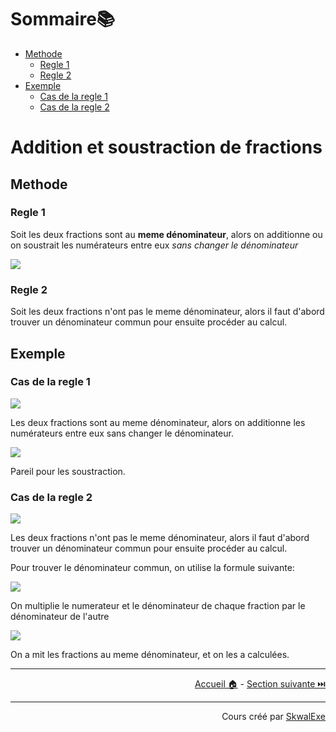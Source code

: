 <!--
{% raw %}
-->
# Sommaire📚

- [Methode](#methode)
  - [Regle 1](#regle-1)
  - [Regle 2](#regle-2)
- [Exemple](#exemple)
  - [Cas de la regle 1](#cas-de-la-regle-1)
  - [Cas de la regle 2](#cas-de-la-regle-2)

# Addition et soustraction de fractions

## Methode

### Regle 1

Soit les deux fractions sont au **meme dénominateur**, alors on additionne ou on soustrait les numérateurs entre eux *sans changer le dénominateur*

<!-- $$
\frac{{\color{red}a}}{c}+\frac{{\color{red}b}}{c}=\frac{{\color{red}a+b}}{c}\ \ \ et \ \ \ 
\frac{{\color{red}a}}{c}-\frac{{\color{red}b}}{c}=\frac{{\color{red}a-b}}{c}
$$ --> 

<img style="" src="https://latex.codecogs.com/svg.image?{\color{White}%5Cfrac%7B%7B%5Ccolor%7Bred%7Da%7D%7D%7Bc%7D%2B%5Cfrac%7B%7B%5Ccolor%7Bred%7Db%7D%7D%7Bc%7D%3D%5Cfrac%7B%7B%5Ccolor%7Bred%7Da%2Bb%7D%7D%7Bc%7D%5C%20%5C%20%5C%20et%20%5C%20%5C%20%5C%20%0A%5Cfrac%7B%7B%5Ccolor%7Bred%7Da%7D%7D%7Bc%7D-%5Cfrac%7B%7B%5Ccolor%7Bred%7Db%7D%7D%7Bc%7D%3D%5Cfrac%7B%7B%5Ccolor%7Bred%7Da-b%7D%7D%7Bc%7D">

### Regle 2 

Soit les deux fractions n'ont pas le meme dénominateur, alors il faut d'abord trouver un dénominateur commun pour ensuite procéder au calcul.

## Exemple

### Cas de la regle 1

<!-- $$
\frac{{\color{cyan}4}}{{\color{green}7}}+\frac{{\color{cyan}1}}{{\color{green}7}}=\frac{{\color{cyan}4+1}}{{\color{green}7}}=\frac{{\color{cyan}5}}{{\color{green}7}}
$$ --> 

<img style="" src="https://latex.codecogs.com/svg.image?{\color{White}%5Cfrac%7B%7B%5Ccolor%7Bcyan%7D4%7D%7D%7B%7B%5Ccolor%7Bgreen%7D7%7D%7D%2B%5Cfrac%7B%7B%5Ccolor%7Bcyan%7D1%7D%7D%7B%7B%5Ccolor%7Bgreen%7D7%7D%7D%3D%5Cfrac%7B%7B%5Ccolor%7Bcyan%7D4%2B1%7D%7D%7B%7B%5Ccolor%7Bgreen%7D7%7D%7D%3D%5Cfrac%7B%7B%5Ccolor%7Bcyan%7D5%7D%7D%7B%7B%5Ccolor%7Bgreen%7D7%7D%7D">

Les deux fractions sont au meme dénominateur, alors on additionne les numérateurs entre eux sans changer le dénominateur.

<!-- $$
\frac{{\color{cyan}4}}{{\color{green}7}}-\frac{{\color{cyan}1}}{{\color{green}7}}=\frac{{\color{cyan}4-1}}{{\color{green}7}}=\frac{{\color{cyan}3}}{{\color{green}7}}
$$ --> 

<img style="" src="https://latex.codecogs.com/svg.image?{\color{White}%5Cfrac%7B%7B%5Ccolor%7Bcyan%7D4%7D%7D%7B%7B%5Ccolor%7Bgreen%7D7%7D%7D-%5Cfrac%7B%7B%5Ccolor%7Bcyan%7D1%7D%7D%7B%7B%5Ccolor%7Bgreen%7D7%7D%7D%3D%5Cfrac%7B%7B%5Ccolor%7Bcyan%7D4-1%7D%7D%7B%7B%5Ccolor%7Bgreen%7D7%7D%7D%3D%5Cfrac%7B%7B%5Ccolor%7Bcyan%7D3%7D%7D%7B%7B%5Ccolor%7Bgreen%7D7%7D%7D">

Pareil pour les soustraction.

### Cas de la regle 2

<!-- $$
\frac{{\color{cyan}4}}{{\color{green}3}}+\frac{{\color{cyan}1}}{{\color{red}2}}
$$ --> 

<img style="" src="https://latex.codecogs.com/svg.image?{\color{White}%5Cfrac%7B%7B%5Ccolor%7Bcyan%7D4%7D%7D%7B%7B%5Ccolor%7Bgreen%7D3%7D%7D%2B%5Cfrac%7B%7B%5Ccolor%7Bcyan%7D1%7D%7D%7B%7B%5Ccolor%7Bred%7D2%7D%7D">

Les deux fractions n'ont pas le meme dénominateur, alors il faut d'abord trouver un dénominateur commun pour ensuite procéder au calcul.

Pour trouver le dénominateur commun, on utilise la formule suivante:

<!-- $$
\frac{a}{{\color{green}b}}+\frac{c}{{\color{cyan}d}}=\frac{a{\color{cyan}\times d}}{{\color{green}b}{\color{cyan}\times d}} + \frac{c{\color{green}\times b}}{{\color{cyan}d}{\color{green}\times b}}
$$ --> 

<img style="" src="https://latex.codecogs.com/svg.image?{\color{White}%5Cfrac%7Ba%7D%7B%7B%5Ccolor%7Bgreen%7Db%7D%7D%2B%5Cfrac%7Bc%7D%7B%7B%5Ccolor%7Bcyan%7Dd%7D%7D%3D%5Cfrac%7Ba%7B%5Ccolor%7Bcyan%7D%5Ctimes%20d%7D%7D%7B%7B%5Ccolor%7Bgreen%7Db%7D%7B%5Ccolor%7Bcyan%7D%5Ctimes%20d%7D%7D%20%2B%20%5Cfrac%7Bc%7B%5Ccolor%7Bgreen%7D%5Ctimes%20b%7D%7D%7B%7B%5Ccolor%7Bcyan%7Dd%7D%7B%5Ccolor%7Bgreen%7D%5Ctimes%20b%7D%7D">

On multiplie le numerateur et le dénominateur de chaque fraction par le dénominateur de l'autre

<!-- $$
\frac{4}{{\color{green}3}}+\frac{1}{{\color{cyan}2}}=\frac{4{\color{cyan}\times2}}{{\color{green}3}{\color{cyan}\times2}}+\frac{1{\color{green}\times3}}{{\color{cyan}2}{\color{green}\times3}}=\frac{8}{{\color{green}6}}+\frac{3}{{\color{green}6}}=\frac{11}{{\color{green}6}}
$$ --> 

<img style="" src="https://latex.codecogs.com/svg.image?{\color{White}%5Cfrac%7B4%7D%7B%7B%5Ccolor%7Bgreen%7D3%7D%7D%2B%5Cfrac%7B1%7D%7B%7B%5Ccolor%7Bcyan%7D2%7D%7D%3D%5Cfrac%7B4%7B%5Ccolor%7Bcyan%7D%5Ctimes2%7D%7D%7B%7B%5Ccolor%7Bgreen%7D3%7D%7B%5Ccolor%7Bcyan%7D%5Ctimes2%7D%7D%2B%5Cfrac%7B1%7B%5Ccolor%7Bgreen%7D%5Ctimes3%7D%7D%7B%7B%5Ccolor%7Bcyan%7D2%7D%7B%5Ccolor%7Bgreen%7D%5Ctimes3%7D%7D%3D%5Cfrac%7B8%7D%7B%7B%5Ccolor%7Bgreen%7D6%7D%7D%2B%5Cfrac%7B3%7D%7B%7B%5Ccolor%7Bgreen%7D6%7D%7D%3D%5Cfrac%7B11%7D%7B%7B%5Ccolor%7Bgreen%7D6%7D%7D">

On a mit les fractions au meme dénominateur, et on les a calculées.


---

<p align="right"><a href="https://skwalexe.github.io/les-maths/">Accueil 🏠</a> - <a href="../multiplication-de-fractions">Section suivante ⏭️</a></p>


---

<p align="right">Cours créé par <a href="https://github.com/SkwalExe/" target="_blank">SkwalExe</a></p>

<!--
{% endraw %}
-->